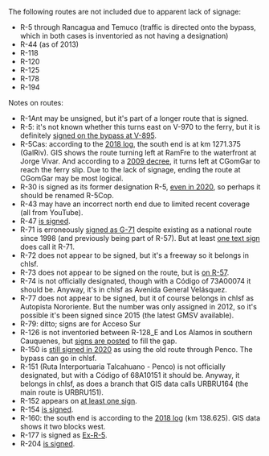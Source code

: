 The following routes are not included due to apparent lack of signage:
* R-5 through Rancagua and Temuco (traffic is directed onto the bypass, which in both cases is inventoried as not having a designation)
* R-44 (as of 2013)
* R-118
* R-120
* R-125
* R-178
* R-194

Notes on routes:
* R-1Ant may be unsigned, but it's part of a longer route that is signed.
* R-5: it's not known whether this turns east on V-970 to the ferry, but it is definitely [signed on the bypass at V-895](https://youtu.be/e1PGaGp692k?t=434).
* R-5Cas: according to the [2018 log](http://www.vialidad.cl/areasdevialidad/gestionvial/Documents/redvialnacional2018.pdf), the south end is at km 1271.375 (GalRiv). GIS shows the route turning left at RamFre to the waterfront at Jorge Vivar. And according to a [2009 decree](http://www.vialidad.cl/areasdevialidad/vialidadurbana/Biblitoteca%20Decretos/DSN_583_13-04-2009_X.pdf), it turns left at CGomGar to reach the ferry slip. Due to the lack of signage, ending the route at CGomGar may be most logical.
* R-30 is signed as its former designation R-5, [even in 2020](https://www.mapillary.com/app/?lat=-27.304031137029696&lng=-70.43525402445545&z=16.176812409712305&focus=photo&pKey=R2v7OMgV-LS3Etz9d7U9Ng&x=0.6041665253696347&y=0.5020128683865258&zoom=0.5070422535211268), so perhaps it should be renamed R-5Cop.
* R-43 may have an incorrect north end due to limited recent coverage (all from YouTube).
* R-47 [is signed](https://youtu.be/tSxaUXZ9ReA?t=1036).
* R-71 is erroneously [signed as G-71](https://www.google.com/maps/@-33.1492543,-70.794179,3a,41.3y,260.07h,80.47t/data=!3m6!1e1!3m4!1s_QnHVbP3oqBs_vAyLWmiYg!2e0!7i13312!8i6656) despite existing as a national route since 1998 (and previously being part of R-57). But at least [one text sign](https://www.google.com/maps/@-33.1604532,-70.7936792,3a,20.9y,10.63h,89.06t/data=!3m6!1e1!3m4!1sEatV3vB3ahGe0OJ198jxkA!2e0!7i13312!8i6656) does call it R-71.
* R-72 does not appear to be signed, but it's a freeway so it belongs in chlsf.
* R-73 does not appear to be signed on the route, but is [on R-57](https://www.google.com/maps/@-33.2496832,-70.6976737,3a,15y,323.79h,100.06t/data=!3m6!1e1!3m4!1seCLsAzom1KM044dkgCiUJQ!2e0!7i13312!8i6656).
* R-74 is not officially designated, though with a Código of 73A00074 it should be. Anyway, it's in chlsf as Avenida General Velásquez.
* R-77 does not appear to be signed, but it of course belongs in chlsf as Autopista Nororiente. But the number was only assigned in 2012, so it's possible it's been signed since 2015 (the latest GMSV available).
* R-79: ditto; signs are for Acceso Sur
* R-126 is not inventoried between R-128_E and Los Alamos in southern Cauquenes, but [signs are posted](https://www.google.com/maps/@-35.9816155,-72.3160906,3a,17y,18.88h,93.19t/data=!3m6!1e1!3m4!1sDsMbbwoSXiyH9cFlOFQaKg!2e0!7i13312!8i6656) to fill the gap.
* R-150 is [still signed in 2020](https://www.mapillary.com/app/?lat=-36.75678003577075&lng=-73.00270175316206&z=17&focus=photo&pKey=F8BD8QEOv5JYejcbdwbEgA) as using the old route through Penco. The bypass can go in chlsf.
* R-151 (Ruta Interportuaria Talcahuano - Penco) is not officially designated, but with a Código of 68A10151 it should be. Anyway, it belongs in chlsf, as does a branch that GIS data calls URBRU164 (the main route is URBRU151).
* R-152 appears on [at least one sign](https://www.google.com/maps/@-36.6510046,-72.2250395,3a,18.3y,272h,95.23t/data=!3m6!1e1!3m4!1snzkMXTMiXUdXy4vKOrOOPg!2e0!7i13312!8i6656).
* R-154 [is signed](https://www.google.com/maps/@-36.7930483,-73.0645748,3a,17.5y,173.81h,89.65t/data=!3m6!1e1!3m4!1sonOQT5wu7SjbxprS0MyGMw!2e0!7i13312!8i6656).
* R-160: the south end is according to the [2018 log](http://www.vialidad.cl/areasdevialidad/gestionvial/Documents/redvialnacional2018.pdf) (km 138.625). GIS data shows it two blocks west.
* R-177 is signed as [Ex-R-5](https://www.google.com/maps/@-37.4260984,-72.3349542,3a,15y,353.2h,82.08t/data=!3m6!1e1!3m4!1sKvY3-3ANA9G9dssJnV-0fg!2e0!7i13312!8i6656).
* R-204 [is signed](https://youtu.be/TDdtbidFj3o?t=331).
